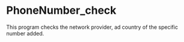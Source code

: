 # PhoneNumber_check
This program checks the network provider, ad country of the specific number added. 
